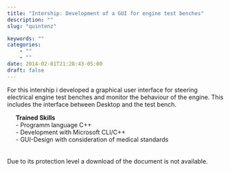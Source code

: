 ```yaml
---
title: "Intership: Development of a GUI for engine test benches"
description: ""
slug: "quintenz"

keywords: ""
categories: 
    - ""
    - ""
date: 2014-02-01T21:28:43-05:00
draft: false
---
```

For this intership i developed a graphical user interface for steering electrical engine test benches and monitor the behaviour of the engine. This includes the interface between Desktop and the test bench. 

<div style="text-indent:20px;"><b>Trained Skills</b></div>
<div style="text-indent:20px;">- Programm language C++</div>
<div style="text-indent:20px;">- Development with Microsoft CLI/C++</div>
<div style="text-indent:20px;">- GUI-Design with consideration of medical standards</div>


<br>
<br>
Due to its protection level a download of the document is not available.